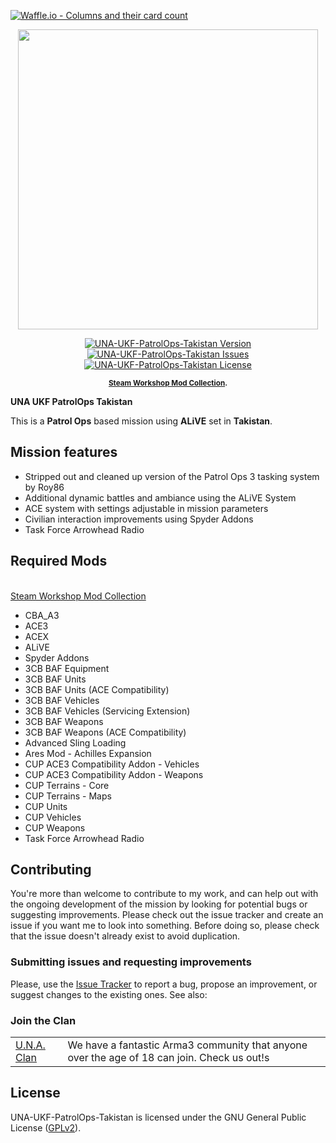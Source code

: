 [![Waffle.io - Columns and their card count](https://badge.waffle.io/EchoTwoZero/UNA-UKF-PatrolOps-Takistan.png?columns=all)](https://waffle.io/EchoTwoZero/UNA-UKF-PatrolOps-Takistan?utm_source=badge)
<p align="center">
    <img src="https://github.com/EchoTwoZero/UNA-UKF-PatrolOps-Takistan/blob/master/extras/assets/logo/una_title.jpg?raw=true" width="480">
</p>

<p align="center">
    <a href="https://github.com/EchoTwoZero/UNA-UKF-PatrolOps-Takistan/releases/latest">
        <img src="https://img.shields.io/badge/Version-1.00-blue.svg?style=flat-square" alt="UNA-UKF-PatrolOps-Takistan Version">
    </a>
    <a href="https://github.com/EchoTwoZero/UNA-UKF-PatrolOps-Takistan/issues">
        <img src="https://img.shields.io/github/issues-raw/EchoTwoZero/UNA-UKF-PatrolOps-Takistan.svg?style=flat-square&label=Issues" alt="UNA-UKF-PatrolOps-Takistan Issues">
    </a>
    <a href="https://github.com/EchoTwoZero/UNA-UKF-PatrolOps-Takistan/blob/master/LICENSE">
        <img src="https://img.shields.io/badge/License-GPLv2-red.svg?style=flat-square" alt="UNA-UKF-PatrolOps-Takistan License">
    </a>
</p>

<p align="center">
    <sup><strong><a href="http://steamcommunity.com/sharedfiles/filedetails/?id=1286303509">Steam Workshop Mod Collection</a>.<br/>
        </a></strong></sup>
</p>

**UNA UKF PatrolOps Takistan**

This is a **Patrol Ops** based mission using **ALiVE** set in **Takistan**.

## Mission features

- Stripped out and cleaned up version of the Patrol Ops 3 tasking system by Roy86
- Additional dynamic battles and ambiance using the ALiVE System
- ACE system with settings adjustable in mission parameters
- Civilian interaction improvements using Spyder Addons
- Task Force Arrowhead Radio

## Required Mods
<br/><a href="http://steamcommunity.com/sharedfiles/filedetails/?id=1286303509">Steam Workshop Mod Collection</a>

- CBA_A3
- ACE3
- ACEX
- ALiVE
- Spyder Addons
- 3CB BAF Equipment
- 3CB BAF Units
- 3CB BAF Units (ACE Compatibility)
- 3CB BAF Vehicles
- 3CB BAF Vehicles (Servicing Extension)
- 3CB BAF Weapons
- 3CB BAF Weapons (ACE Compatibility)
- Advanced Sling Loading
- Ares Mod - Achilles Expansion
- CUP ACE3 Compatibility Addon - Vehicles
- CUP ACE3 Compatibility Addon - Weapons
- CUP Terrains - Core
- CUP Terrains - Maps
- CUP Units
- CUP Vehicles
- CUP Weapons
- Task Force Arrowhead Radio


## Contributing

You're more than welcome to contribute to my work, and can help out with the ongoing development of the mission by looking for potential bugs or suggesting improvements. Please check out the issue tracker and create an issue if you want me to look into something.  Before doing so, please check that the issue doesn't already exist to avoid duplication.

### Submitting issues and requesting improvements

Please, use the [Issue Tracker](https://github.com/EchoTwoZero/UNA-UKF-PatrolOps-Takistan/issues) to report a bug, propose an improvement, or suggest changes to the existing ones. See also:

### Join the Clan

<table>
  <tr>
    <td><a href="https://united-nations-army.eu/">U.N.A. Clan</a></td>
    <td>We have a fantastic Arma3 community that anyone over the age of 18 can join.  Check us out!s</td>
  </tr>
</table>

## License

UNA-UKF-PatrolOps-Takistan is licensed under the GNU General Public License ([GPLv2](https://github.com/EchoTwoZero/UNA-UKF-PatrolOps-Takistan/blob/master/LICENSE)).
